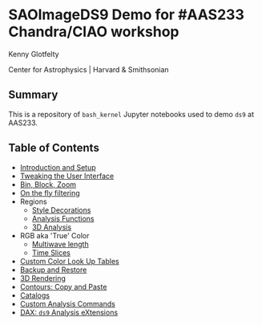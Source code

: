 # SAOImageDS9 Demo for #AAS233 Chandra/CIAO workshop

Kenny Glotfelty

Center for Astrophysics | Harvard & Smithsonian

## Summary

This is a repository of `bash_kernel` Jupyter notebooks used to
demo `ds9` at AAS233.

## Table of Contents

- [Introduction and Setup](00_Introduction_and_Setup.ipynb)
- [Tweaking the User Interface](01_User_Interface.ipynb)
- [Bin, Block, Zoom](02_Bin_Block_Zoom.ipynb)
- [On the fly filtering](03_Bin_Menu_Filter.ipynb)
- Regions
    - [Style Decorations](04a_Region_Decorations.ipynb)
    - [Analysis Functions](04b_Regions_Functionality.ipynb)
    - [3D Analysis](04c_Regions_Cubes.ipynb)
- RGB aka 'True' Color
    - [Multiwave length](05a_RGB_energy.ipynb)
    - [Time Slices](05b_RGB_time.ipynb)
- [Custom Color Look Up Tables](06_Color_Look_Up_Tables.ipynb)
- [Backup and Restore](07_Backup_Restore.ipynb)
- [3D Rendering](08_3D_Rendering.ipynb)
- [Contours: Copy and Paste](09_Contours.ipynb)
- [Catalogs](10_Catalogs.ipynb)
- [Custom Analysis Commands](11_Analysis.ipynb)
- [DAX: `ds9` Analysis eXtensions](20_Dax.ipynb)

